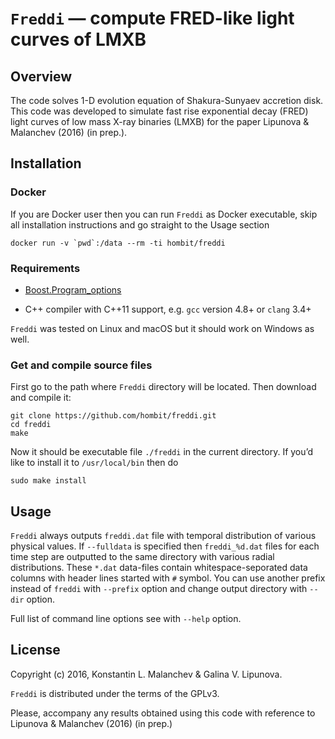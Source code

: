 `Freddi` — compute FRED-like light curves of LMXB
=================================================

Overview
--------

The code solves 1-D evolution equation of Shakura-Sunyaev accretion disk. This
code was developed to simulate fast rise exponential decay (FRED) light curves
of low mass X-ray binaries (LMXB) for the paper Lipunova & Malanchev (2016) (in
prep.).

Installation
------------

### Docker

If you are Docker user then you can run `Freddi` as Docker executable, skip all
installation instructions and go straight to the Usage section

~~~~~~~~~~~~~~~~~~~~~~~~~~~~~~~~~~~~~~~~~~~~~~~~~~~~~~~~~~~~~~~~~~~~~~~~~~~~~~~~
docker run -v `pwd`:/data --rm -ti hombit/freddi
~~~~~~~~~~~~~~~~~~~~~~~~~~~~~~~~~~~~~~~~~~~~~~~~~~~~~~~~~~~~~~~~~~~~~~~~~~~~~~~~

### Requirements

-   [Boost.Program\_options](http://www.boost.org/doc/libs/release/doc/html/program_options.html)

-   C++ compiler with C++11 support, e.g. `gcc` version 4.8+ or `clang` 3.4+

`Freddi` was tested on Linux and macOS but it should work on Windows as well.

### Get and compile source files

First go to the path where `Freddi` directory will be located. Then download and
compile it:

~~~~~~~~~~~~~~~~~~~~~~~~~~~~~~~~~~~~~~~~~~~~~~~~~~~~~~~~~~~~~~~~~~~~~~~~~~~~~~~~
git clone https://github.com/hombit/freddi.git
cd freddi
make
~~~~~~~~~~~~~~~~~~~~~~~~~~~~~~~~~~~~~~~~~~~~~~~~~~~~~~~~~~~~~~~~~~~~~~~~~~~~~~~~

Now it should be executable file `./freddi` in the current directory. If you’d
like to install it to `/usr/local/bin` then do

~~~~~~~~~~~~~~~~~~~~~~~~~~~~~~~~~~~~~~~~~~~~~~~~~~~~~~~~~~~~~~~~~~~~~~~~~~~~~~~~
sudo make install
~~~~~~~~~~~~~~~~~~~~~~~~~~~~~~~~~~~~~~~~~~~~~~~~~~~~~~~~~~~~~~~~~~~~~~~~~~~~~~~~

Usage
-----

`Freddi` always outputs `freddi.dat` file with temporal distribution of various
physical values. If `--fulldata` is specified then `freddi_%d.dat` files for
each time step are outputted to the same directory with various radial
distributions. These `*.dat` data-files contain whitespace-seporated data
columns with header lines started with `#` symbol. You can use another prefix
instead of `freddi` with `--prefix` option and change output directory with
`--dir` option.

Full list of command line options see with `--help` option.

License
-------

Copyright (c) 2016, Konstantin L. Malanchev & Galina V. Lipunova.

`Freddi` is distributed under the terms of the GPLv3.

Please, accompany any results obtained using this code with reference to
Lipunova & Malanchev (2016) (in prep.)

